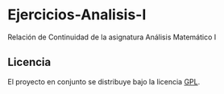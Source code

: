 Ejercicios-Analisis-I
========================
Relación de Continuidad de la asignatura Análisis Matemático I

Licencia  
------------------------
El proyecto en conjunto se distribuye bajo la licencia [GPL](LICENSE).  
